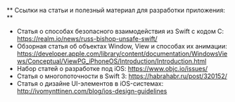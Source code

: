 ** Ссылки на статьи и полезный материал для разработки приложения: **
* Статья о способах безопасного взаимодействия из Swift с кодом C: https://realm.io/news/russ-bishop-unsafe-swift/
* Обзорная статья об объектах Window, View и способах их анимации: https://developer.apple.com/library/content/documentation/WindowsViews/Conceptual/ViewPG_iPhoneOS/Introduction/Introduction.html
* Набор статей о разработке под iOS: https://www.objc.io/issues/
* Статья о многопоточности в Swift 3:  https://habrahabr.ru/post/320152/
* Статья о дизайне UI-элементов в iOS-системах: http://ivomynttinen.com/blog/ios-design-guidelines
